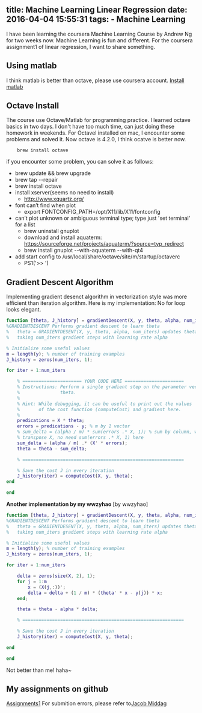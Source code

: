 title: Machine Learning Linear Regression
date: 2016-04-04 15:55:31
tags:
    - Machine Learning
---

I have been learning the coursera Machine Learning Course by Andrew Ng for two weeks now. Machine Learning is fun and different. For the coursera assignment1 of linear regression, I want to share something.
<!--more-->

## Using matlab

I think matlab is better than octave, please use coursera account. [Install matlab](https://www.coursera.org/learn/machine-learning/supplement/rANSM/installing-matlab)

## Octave Install
The course use Octave/Matlab for programming practice. I learned octave basics in two days. I don't have too much time, can just doing these homework in weekends. For Octavel installed on mac, I encounter some problems and solved it. Now octave is 4.2.0, I think ocatve is better now.

```shell
    brew install octave
```

if you encounter some problem, you can solve it as follows:
- brew update && brew upgrade
- brew tap --repair
- brew install octave
- install xserver(seems no need to install)
    - http://www.xquartz.org/
- font can’t find when plot
    - export FONTCONFIG_PATH=/opt/X11/lib/X11/fontconfig
- can’t plot unknown or ambiguous terminal type; type just 'set terminal' for a list
    - brew uninstall gnuplot
    - download and install aquaterm: https://sourceforge.net/projects/aquaterm/?source=typ_redirect
    - brew install gnuplot --with-aquaterm --with-qt4
- add start config to /usr/local/share/octave/site/m/startup/octaverc
    - PS1('>> ')

## Gradient Descent Algorithm
Implementing gradient desenct algorithm in vectorization style was more efficient than iteration algorithm. Here is my implementation:
No for loop looks elegant.

```matlab
function [theta, J_history] = gradientDescent(X, y, theta, alpha, num_iters)
%GRADIENTDESCENT Performs gradient descent to learn theta
%   theta = GRADIENTDESENT(X, y, theta, alpha, num_iters) updates theta by
%   taking num_iters gradient steps with learning rate alpha

% Initialize some useful values
m = length(y); % number of training examples
J_history = zeros(num_iters, 1);

for iter = 1:num_iters

    % ====================== YOUR CODE HERE ======================
    % Instructions: Perform a single gradient step on the parameter vector
    %               theta.
    %
    % Hint: While debugging, it can be useful to print out the values
    %       of the cost function (computeCost) and gradient here.
    %
    predications = X * theta;
    errors = predications - y; % m by 1 vector
    % sum_delta = (alpha / m) * sum(errors .* X, 1); % sum by column, which is 1 by n + 1 matrix
    % transpose X, no need sum(errors .* X, 1) here
    sum_delta = (alpha / m) .* (X' * errors);
    theta = theta - sum_delta;

    % ============================================================

    % Save the cost J in every iteration
    J_history(iter) = computeCost(X, y, theta);
end

end


```

**Another implementation by my wwzyhao**
[by wwzyhao]
```matlab
function [theta, J_history] = gradientDescent(X, y, theta, alpha, num_iters)
%GRADIENTDESCENT Performs gradient descent to learn theta
%   theta = GRADIENTDESENT(X, y, theta, alpha, num_iters) updates theta by
%   taking num_iters gradient steps with learning rate alpha

% Initialize some useful values
m = length(y); % number of training examples
J_history = zeros(num_iters, 1);

for iter = 1:num_iters

    delta = zeros(size(X, 2), 1);
    for j = 1:m
        x = (X(j,:))';
        delta = delta + (1 / m) * (theta' * x - y(j)) * x;
    end;

    theta = theta - alpha * delta;

    % ============================================================

    % Save the cost J in every iteration
    J_history(iter) = computeCost(X, y, theta);

end

end
```
Not better than me! haha~

## My assignments on github
[Assignments1](https://github.com/lgrcyanny/MachineLearningCoursera/tree/master/assignments/ex1/ex1)
For submition errors, please refer to[Jacob Middag](https://learner.coursera.help/hc/en-us/community/posts/204693179-linear-regression-submit-error)